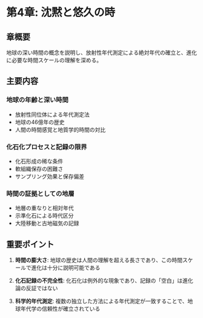 # 第4章: 沈黙と悠久の時

## 章概要
地球の深い時間の概念を説明し、放射性年代測定による絶対年代の確立と、進化に必要な時間スケールの理解を深める。

## 主要内容

### 地球の年齢と深い時間
- 放射性同位体による年代測定法
- 地球の46億年の歴史
- 人間の時間感覚と地質学的時間の対比

### 化石化プロセスと記録の限界
- 化石形成の稀な条件
- 軟組織保存の困難さ
- サンプリング効果と保存偏差

### 時間の証拠としての地層
- 地層の重なりと相対年代
- 示準化石による時代区分
- 大陸移動と古地磁気の記録

## 重要ポイント

1. **時間の膨大さ**: 地球の歴史は人間の理解を超える長さであり、この時間スケールで進化は十分に説明可能である

2. **化石記録の不完全性**: 化石化は例外的な現象であり、記録の「空白」は進化論の反証ではない

3. **科学的年代測定**: 複数の独立した方法による年代測定が一致することで、地球年代学の信頼性が確立されている